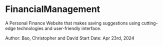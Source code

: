 # FinancialManagement
A Personal Finance Website that makes saving suggestions using cutting-edge technologies and user-friendly interface.

Author: Bao, Christopher and David
Start Date: Apr 23rd, 2024

